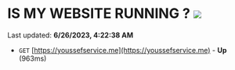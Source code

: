 # IS MY WEBSITE RUNNING ? [![](https://img.shields.io/static/v1?label=Sponsor&message=%E2%9D%A4&logo=GitHub&color=%23fe8e86)](https://github.com/sponsors/<username>)

Last updated: **6/26/2023, 4:22:38 AM**

- `GET` [https://youssefservice.me](https://youssefservice.me) - **Up** (963ms)
